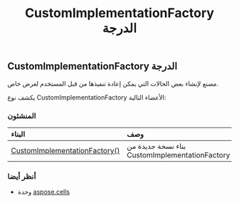 ﻿---
title: CustomImplementationFactory الدرجة
second_title: Aspose.Cells for Python via .NET API المراجع
description:
type: docs
weight: 390
url: /ar/python-net/aspose.cells/customimplementationfactory/
is_root: false
---
##  CustomImplementationFactory الدرجة
مصنع لإنشاء بعض الحالات التي يمكن إعادة تنفيذها من قبل المستخدم لغرض خاص.



يكشف نوع CustomImplementationFactory الأعضاء التالية:

###  المنشئون
| البناء| وصف|
| :- | :- |
| [CustomImplementationFactory()](/cells/ar/python-net/aspose.cells/customimplementationfactory/__init__/#) | بناء نسخة جديدة من CustomImplementationFactory|



###  أنظر أيضا
* وحدة [aspose.cells](..)

